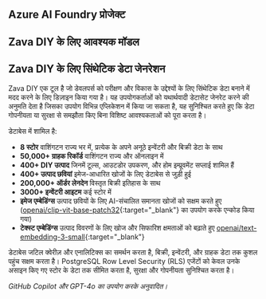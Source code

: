 ## Azure AI Foundry प्रोजेक्ट

## Zava DIY के लिए आवश्यक मॉडल

## Zava DIY के लिए सिंथेटिक डेटा जेनरेशन

Zava DIY एक टूल है जो डेवलपर्स को परीक्षण और विकास के उद्देश्यों के लिए सिंथेटिक डेटा बनाने में मदद करने के लिए डिज़ाइन किया गया है। यह उपयोगकर्ताओं को यथार्थवादी डेटासेट जेनरेट करने की अनुमति देता है जिसका उपयोग विभिन्न एप्लिकेशन में किया जा सकता है, यह सुनिश्चित करते हुए कि डेटा गोपनीयता या सुरक्षा से समझौता किए बिना विशिष्ट आवश्यकताओं को पूरा करता है।

डेटाबेस में शामिल है:

- **8 स्टोर** वाशिंगटन राज्य भर में, प्रत्येक के अपने अनूठे इन्वेंटरी और बिक्री डेटा के साथ
- **50,000+ ग्राहक रिकॉर्ड** वाशिंगटन राज्य और ऑनलाइन में
- **400+ DIY उत्पाद** जिनमें टूल्स, आउटडोर उपकरण, और होम इम्प्रूवमेंट सप्लाई शामिल हैं
- **400+ उत्पाद छवियां** इमेज-आधारित खोजों के लिए डेटाबेस से जुड़ी हुई
- **200,000+ ऑर्डर लेनदेन** विस्तृत बिक्री इतिहास के साथ
- **3000+ इन्वेंटरी आइटम** कई स्टोर में
- **इमेज एम्बेडिंग्स** उत्पाद छवियों के लिए AI-संचालित समानता खोजों को सक्षम करते हुए ([openai/clip-vit-base-patch32](https://huggingface.co/openai/clip-vit-base-patch32/blob/main/README.md){:target="_blank"} का उपयोग करके एन्कोड किया गया)
- **टेक्स्ट एम्बेडिंग्स** उत्पाद विवरणों के लिए खोज और सिफारिश क्षमताओं को बढ़ाते हुए [openai/text-embedding-3-small](https://ai.azure.com/catalog/models/text-embedding-3-small){:target="_blank"}

डेटाबेस जटिल क्वेरीज़ और एनालिटिक्स का समर्थन करता है, बिक्री, इन्वेंटरी, और ग्राहक डेटा तक कुशल पहुंच सक्षम करता है। PostgreSQL Row Level Security (RLS) एजेंटों को केवल उनके असाइन किए गए स्टोर के डेटा तक सीमित करता है, सुरक्षा और गोपनीयता सुनिश्चित करता है।

*GitHub Copilot और GPT-4o का उपयोग करके अनुवादित।*
